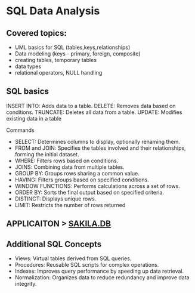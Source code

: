 # SQL Data Analysis 

## Covered topics:
- UML basics for SQL (tables,keys,relationships)
- Data modeling (keys - primary, foreign, composite)
- creating tables, temporary tables
- data types
- relational operators, NULL handling

## SQL basics

INSERT INTO: Adds data to a table.
DELETE: Removes data based on conditions.
TRUNCATE: Deletes all data from a table.
UPDATE: Modifies existing data in a table

Commands
- SELECT: Determines columns to display, optionally renaming them.
- FROM and JOIN: Specifies the tables involved and their relationships, forming the initial dataset.
- WHERE: Filters rows based on conditions.
- JOINS: Combining data from multiple tables.
- GROUP BY: Groups rows sharing a common value.
- HAVING: Filters groups based on specified conditions.
- WINDOW FUNCTIONS: Performs calculations across a set of rows.
- ORDER BY: Sorts the final output based on specified criteria.
- DISTINCT: Displays unique rows.
- LIMIT: Restricts the number of rows returned

## APPLICAITON > [SAKILA.DB](https://dev.mysql.com/doc/sakila/en/sakila-structure.html)

## Additional SQL Concepts
- Views: Virtual tables derived from SQL queries.
- Procedures: Reusable SQL scripts for complex operations.
- Indexes: Improves query performance by speeding up data retrieval.
- Normalization: Organizes data to reduce redundancy and improve data integrity.
